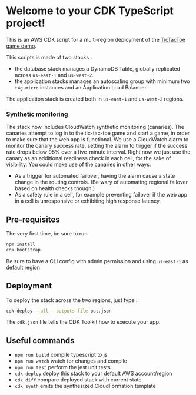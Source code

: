 # Welcome to your CDK TypeScript project!

This is an AWS CDK script for a multi-region deployment of the [TicTacToe game demo](https://github.com/sebsto/tictactoe-dynamodb).

This scripts is made of two stacks : 
- the database stack manages a DynamoDB Table, globally replicated across `us-east-1` and `us-west-2`.
- the application stacks manages an autoscaling group with minimum two `t4g.micro` instances and an Application Load Balancer.

The application stack is created both in `us-east-1` and `us-west-2` regions.

### Synthetic monitoring

The stack now includes CloudWatch synthetic monitoring (canaries).  The canaries attempt to log in to the tic-tac-toe game and start a game, in order to make sure that the web app is functional.  We use a CloudWatch alarm to monitor the canary success rate, setting the alarm to trigger if the success rate drops below 95% over a five-minute interval.  Right now we just use the canary as an additional readiness check in each cell, for the sake of visibility.  You could make use of the canaries in other ways:

* As a trigger for automated failover, having the alarm cause a state change in the routing controls.  (Be wary of automating regional failover based on health checks though.)
* As a safety rule in a cell, for example preventing failover if the web app in a cell is unresponsive or exhibiting high response latency.

## Pre-requisites

The very first time, be sure to run 

```zsh 
npm install
cdk bootstrap
```

Be sure to have a CLI config with admin permission and using `us-east-1` as default region

## Deployment 

To deploy the stack across the two regions, just type :

```zsh 
cdk deploy --all --outputs-file out.json
```

The `cdk.json` file tells the CDK Toolkit how to execute your app.

## Useful commands

 * `npm run build`   compile typescript to js
 * `npm run watch`   watch for changes and compile
 * `npm run test`    perform the jest unit tests
 * `cdk deploy`      deploy this stack to your default AWS account/region
 * `cdk diff`        compare deployed stack with current state
 * `cdk synth`       emits the synthesized CloudFormation template
